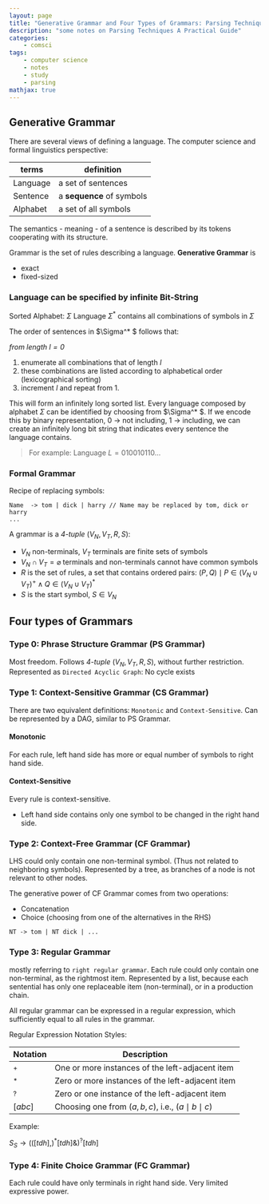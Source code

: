 ```yaml
---
layout: page
title: "Generative Grammar and Four Types of Grammars: Parsing Techniques Notes (1)"
description: "some notes on Parsing Techniques A Practical Guide"
categories:
    - comsci
tags:
    - computer science
    - notes
    - study
    - parsing
mathjax: true
---
```


## Generative Grammar

There are several views of defining a language. The computer science and formal linguistics perspective:

| terms | definition |
| ---   | --- |
| Language | a set of sentences |
| Sentence | a **sequence** of symbols |
| Alphabet | a set of all symbols |

The semantics - meaning - of a sentence is described by its tokens cooperating with its structure.

Grammar is the set of rules describing a language.
**Generative Grammar** is

- exact
- fixed-sized

### Language can be specified by infinite Bit-String

Sorted Alphabet: $\Sigma$
Language $\Sigma^{* }$ contains all combinations of symbols in $\Sigma$

The order of sentences in $\Sigma^* $ follows that:

*from length $l = 0$*

1. enumerate all combinations that of length $l$
2. these combinations are listed according to alphabetical order (lexicographical sorting)
3. increment $l$ and repeat from 1.

This will form an infinitely long sorted list. Every language composed by alphabet $\Sigma$ can be identified by choosing from $\Sigma^* $. If we encode this by binary representation, 0 -> not including, 1 -> including, we can create an infinitely long bit string that indicates every sentence the language contains.

> For example:
> Language $L = 010010110...$

### Formal Grammar

Recipe of replacing symbols:

```
Name  -> tom | dick | harry // Name may be replaced by tom, dick or harry
...
```

A grammar is a *4-tuple* $(V_N, V_T, R, S)$:

- $V_N$ non-terminals, $V_T$ terminals are finite sets of symbols
- $V_N \cap V_T = \varnothing$ terminals and non-terminals cannot have common symbols
- $R$ is the set of rules, a set that contains ordered pairs: ${(P, Q) \mid P\in (V_N\cup V_T)^+ \land Q\in (V_N \cup V_T)^* }$
- $S$ is the start symbol, $S\in V_N$

## Four types of Grammars

### Type 0: Phrase Structure Grammar (PS Grammar)

Most freedom. Follows *4-tuple* $(V_N, V_T, R, S)$, without further restriction.
Represented as `Directed Acyclic Graph`: No cycle exists

### Type 1: Context-Sensitive Grammar (CS Grammar)

There are two equivalent definitions: `Monotonic` and `Context-Sensitive`.
Can be represented by a DAG, similar to PS Grammar.

#### Monotonic

For each rule, left hand side has more or equal number of symbols to right hand side.

#### Context-Sensitive

Every rule is context-sensitive.
- Left hand side contains only one symbol to be changed in the right hand side.

### Type 2: Context-Free Grammar (CF Grammar)

LHS could only contain one non-terminal symbol. (Thus not related to neighboring symbols).
Represented by a tree, as branches of a node is not relevant to other nodes.

The generative power of CF Grammar comes from two operations:
- Concatenation
- Choice (choosing from one of the alternatives in the RHS)

`NT -> tom | NT dick | ...`

### Type 3: Regular Grammar

mostly referring to `right regular grammar`.
Each rule could only contain one non-terminal, as the rightmost item.
Represented by a list, because each sentential has only one replaceable item (non-terminal), or in a production chain.

All regular grammar can be expressed in a regular expression, which sufficiently equal to all rules in the grammar.

Regular Expression Notation Styles:

| Notation  | Description  |
|--- | --- |
 $^{+ }$ | One or more instances of the left-adjacent item   
 $^{* }$ | Zero or more instances of the left-adjacent item
 $^{? }$ | Zero or one instance of the left-adjacent item
 $[abc]$ | Choosing one from $(a, b, c)$, i.e.,  $(a\mid b\mid c)$  

Example:

$S_S\to(([tdh],)^{* }[tdh] \& )^{? }[tdh]$

### Type 4: Finite Choice Grammar (FC Grammar)

Each rule could have only terminals in right hand side.
Very limited expressive power.
